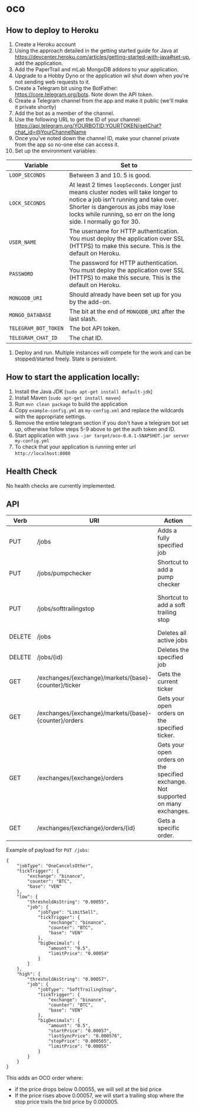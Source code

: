 # oco

How to deploy to Heroku
---

1. Create a Heroku account
1. Using the approach detailed in the getting started guide for Java at https://devcenter.heroku.com/articles/getting-started-with-java#set-up, add the application.
1. Add the PaperTrail and mLab MongoDB addons to your application.
1. Upgrade to a Hobby Dyno or the application wil shut down when you're not sending web requests to it.
1. Create a Telegram bit using the BotFather: https://core.telegram.org/bots. Note down the API token.
1. Create a Telegram channel from the app and make it public (we'll make it private shortly)
1. Add the bot as a member of the channel.
1. Use the following URL to get the ID of your channel: https://api.telegram.org/YOURBOTID:YOURTOKEN/getChat?chat_id=@YourChannelName
1. Once you've noted down the channel ID, make your channel private from the app so no-one else can access it.
1. Set up the environment variables:

| Variable             | Set to                 | 
| -------------------- | ---------------------- |
| `LOOP_SECONDS`       | Between 3 and 10. 5 is good.       |
| `LOCK_SECONDS`       | At least 2 times `loopSeconds`.  Longer just means cluster nodes will take longer to notice a job isn't running and take over.  Shorter is dangerous as jobs may lose locks while running, so err on the long side.  I normally go for 30. |
| `USER_NAME`          | The username for HTTP authentication.  You must deploy the application over SSL (HTTPS) to make this secure. This is the default on Heroku.|
| `PASSWORD`           | The password for HTTP authentication. You must deploy the application over SSL (HTTPS) to make this secure. This is the default on Heroku.|
| `MONGODB_URI`        | Should already have been set up for you by the add-on. |
| `MONGO_DATABASE`     | The bit at the end of `MONGODB_URI` after the last slash. |
| `TELEGRAM_BOT_TOKEN` | The bot API token. |
| `TELEGRAM_CHAT_ID`   | The chat ID. |

1. Deploy and run.  Multiple instances will compete for the work and can be stopped/started freely. State is persistent.

How to start the application locally:
---

1. Install the Java JDK (`sudo apt-get install default-jdk`)
1. Install Maven (`sudo apt-get install maven`)
1. Run `mvn clean package` to build the application
1. Copy `example-config.yml` as `my-config.xml` and replace the wildcards with the appropriate settings.
1. Remove the entire telegram section if you don't have a telegram bot set up, otherwise follow steps 5-9 above to get the auth token and ID.
1. Start application with `java -jar target/oco-0.0.1-SNAPSHOT.jar server my-config.yml`
1. To check that your application is running enter url `http://localhost:8080`

Health Check
---

No health checks are currently implemented.

API
---

| Verb   | URI                                                   | Action | Parameters | Payload | Example |
| ------ | ----------------------------------------------------- | ---------- |---------- | ------- | ------- |
| PUT    | /jobs                                                 | Adds a fully specified job | None       | JSON | See below |
| PUT    | /jobs/pumpchecker                                     | Shortcut to add a pump checker | exchange, counter, base | None | PUT /jobs/pumpchecker?exchange=binance&counter=BTC&base=ICX |
| PUT    | /jobs/softtrailingstop                                | Shortcut to add a soft trailing stop | exchange, counter, base, amount, stop, limit| None | PUT /jobs/softtrailingstop?exchange=binance&counter=BTC&base=VEN&amount=0.5&stop=0.000555&limit=0.0005 |
| DELETE | /jobs                                                 | Deletes all active jobs | None | None | DELETE /jobs |
| DELETE | /jobs/{id}                                            | Deletes the specified job | None | None | DELETE /jobs/512EDA231BFEA23 |
| GET    | /exchanges/{exchange}/markets/{base}-{counter}/ticker | Gets the current ticker | None | None | GET /exchanges/gdax/markets/BTC-EUR/ticker |
| GET    | /exchanges/{exchange}/markets/{base}-{counter}/orders | Gets your open orders on the specified ticker. | None | None | GET /exchanges/kucoin/markets/DRGN-BTC/orders |
| GET    | /exchanges/{exchange}/orders                          | Gets your open orders on the specified exchange. Not supported on many exchanges. | None | None | GET /exchanges/gdax/orders |
| GET    | /exchanges/{exchange}/orders/{id}                     | Gets a specific order. | None | None | GET /exchanges/binance/orders/DRGN-BTC/orders/5a9098f1d038110f1c4b7b0e |


Example of payload for `PUT /jobs`:

```
{
    "jobType": "OneCancelsOther",
    "tickTrigger": {
        "exchange": "binance",
        "counter": "BTC",
        "base": "VEN"
    },
    "low": {
        "thresholdAsString": "0.00055",
        "job": {
		    "jobType": "LimitSell",
		    "tickTrigger": {
		        "exchange": "binance",
		        "counter": "BTC",
		        "base": "VEN"
		    },
		    "bigDecimals": {
		        "amount": "0.5",
		        "limitPrice": "0.00054"
		    }
		}
    },
    "high": {
        "thresholdAsString": "0.00057",
        "job": {
		    "jobType": "SoftTrailingStop",
		    "tickTrigger": {
		        "exchange": "binance",
		        "counter": "BTC",
		        "base": "VEN"
		    },
		    "bigDecimals": {
		        "amount": "0.5",
		        "startPrice": "0.00057",
		        "lastSyncPrice": "0.000576",
		        "stopPrice": "0.000565",
		        "limitPrice": "0.00055"
		    }
		}
    }
}
```

This adds an OCO order where:

* if the price drops below 0.00055, we will sell at the bid price
* If the price rises above 0.00057, we will start a trailing stop where the stop price trails the bid price by 0.000005.